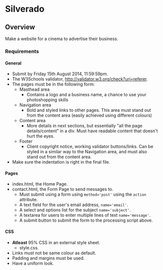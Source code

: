 Silverado
=========
## Overview
Make a website for a cinema to advertise their business.

### Requirements
#### General
- Submit by Friday 15th August 2014, 11:59:59pm.
- The W3Schools validator, http://validator.w3.org/check?uri=referer.
- The pages must be in the following form:
	- Masthead area
		- Contains a logo and a business name, a chance to use your photoshopping skills
	- Navigation area
		- Bold and styled links to other pages. This area must stand out from the content area (easily achieved using different colours)
	- Content area
		- More details in next sections, but essentially "all the page details/content"  in a div. Must have readable content that doesn't hurt the eyes.
	- Footer
		- Client copyright notice, working validator buttons/links. Can be styled in a similar way to the Navigation area, and must also stand out from the content area.
- Make sure the indentation is right in the final file.

#### Pages
- index.html, the Home Page.
- contact.html, the Form Page to send messages to.
	- Must submit using a form using `method='post'` using the `action` attribute.
	- A text field for the user's email address, `name='email'`.
	- A select and options list for the subject `name='subject'`.
	- A textarea for users to enter multiple lines of text `name='message'`.
	- A submit button to submit the form to the processing script above.

#### CSS
- **Atleast** 95% CSS in an external style sheet.
	- style.css.
- Links must not be same colour as default.
- Padding and margins must be used.
- Have a uniform look.